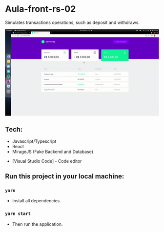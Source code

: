 # Aula-front-rs-02
Simulates transactions operations, such as deposit and withdraws.

![Funcionamento](aula-02.gif)

## Tech:
- Javascript/Typescript
- React 
- MirageJS (Fake Backend and Database)

* [Visual Studio Code] - Code editor 

## Run this project in your local machine:

### `yarn`
- Install all dependencies.

### `yarn start`

- Then run the application.
